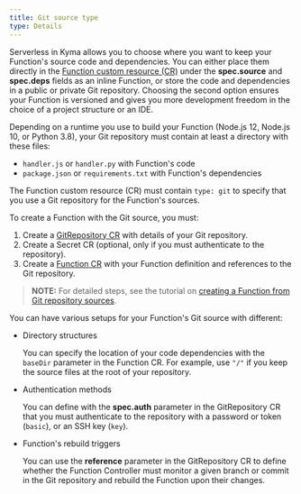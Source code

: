 ```yaml
---
title: Git source type
type: Details
---
```


Serverless in Kyma allows you to choose where you want to keep your Function's source code and dependencies. You can either place them directly in the [Function custom resource (CR)](#custom-resource-function) under the **spec.source** and **spec.deps** fields as an inline Function, or store the code and dependencies in a public or private Git repository. Choosing the second option ensures your Function is versioned and gives you more development freedom in the choice of a project structure or an IDE.

Depending on a runtime you use to build your Function (Node.js 12, Node.js 10, or Python 3.8), your Git repository must contain at least a directory with these files:

- `handler.js` or `handler.py` with Function's code
- `package.json` or `requirements.txt` with Function's dependencies

The Function custom resource (CR) must contain `type: git` to specify that you use a Git repository for the Function's sources.

To create a Function with the Git source, you must:

1. Create a [GitRepository CR](#custom-resource-git-repository) with details of your Git repository.
2. Create a Secret CR (optional, only if you must authenticate to the repository).
3. Create a [Function CR](#custom-resource-function) with your Function definition and references to the Git repository.

> **NOTE:** For detailed steps, see the tutorial on [creating a Function from Git repository sources](#tutorials-create-a-function-from-git-repository).

You can have various setups for your Function's Git source with different:

- Directory structures

  You can specify the location of your code dependencies with the `baseDir` parameter in the Function CR. For example, use `"/"` if you keep the source files at the root of your repository.

- Authentication methods

  You can define with the **spec.auth** parameter in the GitRepository CR that you must authenticate to the repository with a password or token (`basic`), or an SSH key (`key`).

- Function's rebuild triggers

  You can use the **reference** parameter in the GitRepository CR to define whether the Function Controller must monitor a given branch or commit in the Git repository and rebuild the Function upon their changes.
